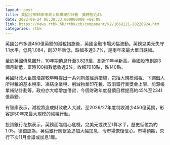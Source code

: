 ```yaml
---
layout: post
title: 英國公布50年來最大規模減稅計劃　英鎊挫近4%
date: 2022-09-24 06:30:33.000000000 +08:00
link: https://news.rthk.hk/rthk/ch/component/k2/1668221-20220924.htm
categories: rthk
---
```


英國公布多達450億英鎊的減稅措施後，英國金融市場大幅波動。英鎊兌美元失守1.1水平，低見1.084，創37年新低，跌幅多達3.7%，是兩年來最大單日跌幅。

至於英國債息飆升，10年期債息升至3.829厘，創近11年半新高。英國股市創逾3個月新低，富時100指數低收近2%，收報7018點，跌140點。

英國財政大臣關浩霆較早時提出一系列刺激經濟措施，包括大規模減稅、下調個人所得稅的基本稅率、凍結企業稅、削減物業印花稅、取消銀行業獎金上限、能源帳單補貼計劃等。政府亦大幅增加借貸，今個財政年度發債目標提高約45%至2341億英鎊。

有智庫表示，減稅將造成財政收入大減，至2026/27年度稅收減少450億英鎊，形容是50年來最大規模的減稅行動。

投資銀行花旗表示，英鎊面臨信心危機，兌美元或跌至1算水平，歷史低位為約1.05。德銀認為，英倫銀行應緊急追加大幅加息，令市場恢復信心。市場預期，央行下次11月會議或加息1厘。
